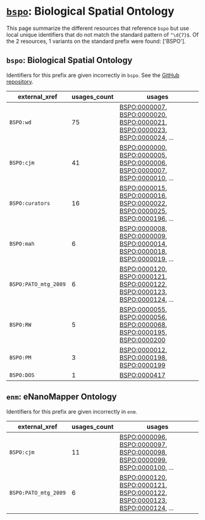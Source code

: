 # [`bspo`](https://bioregistry.io/bspo): Biological Spatial Ontology

This page summarize the different resources that reference `bspo`
but use local unique identifiers that do not match the standard pattern of
`^\d{7}$`. Of the 2 resources,
1 variants on the standard prefix were found: ['BSPO'].

## `bspo`: Biological Spatial Ontology

Identifiers for this prefix are given incorrectly in `bspo`. See the [GitHub repository](https://github.com/obophenotype/biological-spatial-ontology).

| external_xref        |   usages_count | usages                                                                                                                                                                                                                                                                                                               |
|----------------------|----------------|----------------------------------------------------------------------------------------------------------------------------------------------------------------------------------------------------------------------------------------------------------------------------------------------------------------------|
| `BSPO:wd`            |             75 | [BSPO:0000007](http://purl.obolibrary.org/obo/BSPO_0000007), [BSPO:0000020](http://purl.obolibrary.org/obo/BSPO_0000020), [BSPO:0000021](http://purl.obolibrary.org/obo/BSPO_0000021), [BSPO:0000023](http://purl.obolibrary.org/obo/BSPO_0000023), [BSPO:0000024](http://purl.obolibrary.org/obo/BSPO_0000024), ... |
| `BSPO:cjm`           |             41 | [BSPO:0000000](http://purl.obolibrary.org/obo/BSPO_0000000), [BSPO:0000005](http://purl.obolibrary.org/obo/BSPO_0000005), [BSPO:0000006](http://purl.obolibrary.org/obo/BSPO_0000006), [BSPO:0000007](http://purl.obolibrary.org/obo/BSPO_0000007), [BSPO:0000010](http://purl.obolibrary.org/obo/BSPO_0000010), ... |
| `BSPO:curators`      |             16 | [BSPO:0000015](http://purl.obolibrary.org/obo/BSPO_0000015), [BSPO:0000016](http://purl.obolibrary.org/obo/BSPO_0000016), [BSPO:0000022](http://purl.obolibrary.org/obo/BSPO_0000022), [BSPO:0000025](http://purl.obolibrary.org/obo/BSPO_0000025), [BSPO:0000196](http://purl.obolibrary.org/obo/BSPO_0000196), ... |
| `BSPO:mah`           |              6 | [BSPO:0000008](http://purl.obolibrary.org/obo/BSPO_0000008), [BSPO:0000009](http://purl.obolibrary.org/obo/BSPO_0000009), [BSPO:0000014](http://purl.obolibrary.org/obo/BSPO_0000014), [BSPO:0000018](http://purl.obolibrary.org/obo/BSPO_0000018), [BSPO:0000019](http://purl.obolibrary.org/obo/BSPO_0000019), ... |
| `BSPO:PATO_mtg_2009` |              6 | [BSPO:0000120](http://purl.obolibrary.org/obo/BSPO_0000120), [BSPO:0000121](http://purl.obolibrary.org/obo/BSPO_0000121), [BSPO:0000122](http://purl.obolibrary.org/obo/BSPO_0000122), [BSPO:0000123](http://purl.obolibrary.org/obo/BSPO_0000123), [BSPO:0000124](http://purl.obolibrary.org/obo/BSPO_0000124), ... |
| `BSPO:RW`            |              5 | [BSPO:0000055](http://purl.obolibrary.org/obo/BSPO_0000055), [BSPO:0000056](http://purl.obolibrary.org/obo/BSPO_0000056), [BSPO:0000068](http://purl.obolibrary.org/obo/BSPO_0000068), [BSPO:0000195](http://purl.obolibrary.org/obo/BSPO_0000195), [BSPO:0000200](http://purl.obolibrary.org/obo/BSPO_0000200)      |
| `BSPO:PM`            |              3 | [BSPO:0000012](http://purl.obolibrary.org/obo/BSPO_0000012), [BSPO:0000198](http://purl.obolibrary.org/obo/BSPO_0000198), [BSPO:0000199](http://purl.obolibrary.org/obo/BSPO_0000199)                                                                                                                                |
| `BSPO:DOS`           |              1 | [BSPO:0000417](http://purl.obolibrary.org/obo/BSPO_0000417)                                                                                                                                                                                                                                                          |

## `enm`: eNanoMapper Ontology

Identifiers for this prefix are given incorrectly in `enm`.

| external_xref        |   usages_count | usages                                                                                                                                                                                                                                                                                                               |
|----------------------|----------------|----------------------------------------------------------------------------------------------------------------------------------------------------------------------------------------------------------------------------------------------------------------------------------------------------------------------|
| `BSPO:cjm`           |             11 | [BSPO:0000096](http://purl.obolibrary.org/obo/BSPO_0000096), [BSPO:0000097](http://purl.obolibrary.org/obo/BSPO_0000097), [BSPO:0000098](http://purl.obolibrary.org/obo/BSPO_0000098), [BSPO:0000099](http://purl.obolibrary.org/obo/BSPO_0000099), [BSPO:0000100](http://purl.obolibrary.org/obo/BSPO_0000100), ... |
| `BSPO:PATO_mtg_2009` |              6 | [BSPO:0000120](http://purl.obolibrary.org/obo/BSPO_0000120), [BSPO:0000121](http://purl.obolibrary.org/obo/BSPO_0000121), [BSPO:0000122](http://purl.obolibrary.org/obo/BSPO_0000122), [BSPO:0000123](http://purl.obolibrary.org/obo/BSPO_0000123), [BSPO:0000124](http://purl.obolibrary.org/obo/BSPO_0000124), ... |

